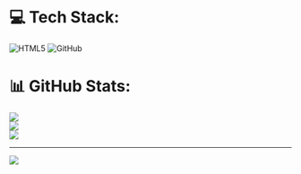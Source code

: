 
# 💻 Tech Stack:
![HTML5](https://img.shields.io/badge/html5-%23E34F26.svg?style=flat&logo=html5&logoColor=white) ![GitHub](https://img.shields.io/badge/github-%23121011.svg?style=flat&logo=github&logoColor=white)
# 📊 GitHub Stats:
![](https://github-readme-stats.vercel.app/api?username=CodewithTanzeel&theme=gruvbox&hide_border=false&include_all_commits=true&count_private=true)<br/>
![](https://github-readme-streak-stats.herokuapp.com/?user=CodewithTanzeel&theme=gruvbox&hide_border=false)<br/>
![](https://github-readme-stats.vercel.app/api/top-langs/?username=CodewithTanzeel&theme=gruvbox&hide_border=false&include_all_commits=true&count_private=true&layout=compact)

---
[![](https://visitcount.itsvg.in/api?id=CodewithTanzeel&icon=0&color=0)](https://visitcount.itsvg.in)

<!-- Proudly created with GPRM ( https://gprm.itsvg.in ) -->
